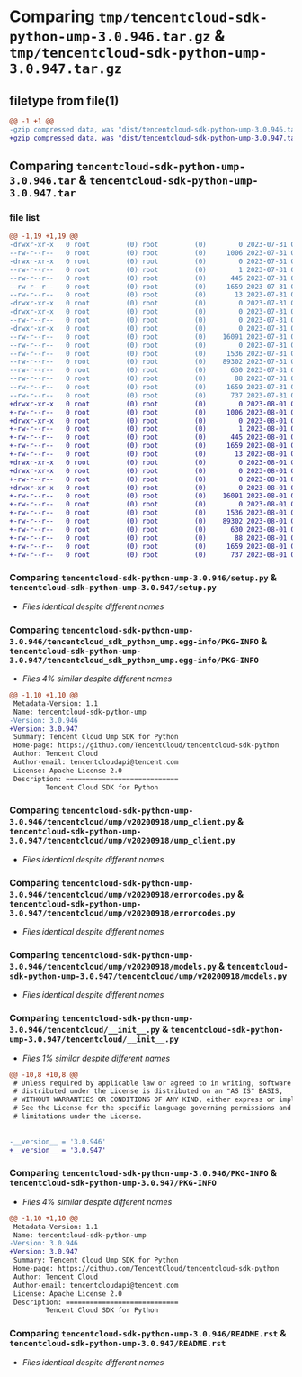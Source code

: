 # Comparing `tmp/tencentcloud-sdk-python-ump-3.0.946.tar.gz` & `tmp/tencentcloud-sdk-python-ump-3.0.947.tar.gz`

## filetype from file(1)

```diff
@@ -1 +1 @@
-gzip compressed data, was "dist/tencentcloud-sdk-python-ump-3.0.946.tar", last modified: Mon Jul 31 00:39:18 2023, max compression
+gzip compressed data, was "dist/tencentcloud-sdk-python-ump-3.0.947.tar", last modified: Tue Aug  1 00:59:38 2023, max compression
```

## Comparing `tencentcloud-sdk-python-ump-3.0.946.tar` & `tencentcloud-sdk-python-ump-3.0.947.tar`

### file list

```diff
@@ -1,19 +1,19 @@
-drwxr-xr-x   0 root         (0) root         (0)        0 2023-07-31 00:39:18.000000 tencentcloud-sdk-python-ump-3.0.946/
--rw-r--r--   0 root         (0) root         (0)     1006 2023-07-31 00:39:18.000000 tencentcloud-sdk-python-ump-3.0.946/setup.py
-drwxr-xr-x   0 root         (0) root         (0)        0 2023-07-31 00:39:18.000000 tencentcloud-sdk-python-ump-3.0.946/tencentcloud_sdk_python_ump.egg-info/
--rw-r--r--   0 root         (0) root         (0)        1 2023-07-31 00:39:18.000000 tencentcloud-sdk-python-ump-3.0.946/tencentcloud_sdk_python_ump.egg-info/dependency_links.txt
--rw-r--r--   0 root         (0) root         (0)      445 2023-07-31 00:39:18.000000 tencentcloud-sdk-python-ump-3.0.946/tencentcloud_sdk_python_ump.egg-info/SOURCES.txt
--rw-r--r--   0 root         (0) root         (0)     1659 2023-07-31 00:39:18.000000 tencentcloud-sdk-python-ump-3.0.946/tencentcloud_sdk_python_ump.egg-info/PKG-INFO
--rw-r--r--   0 root         (0) root         (0)       13 2023-07-31 00:39:18.000000 tencentcloud-sdk-python-ump-3.0.946/tencentcloud_sdk_python_ump.egg-info/top_level.txt
-drwxr-xr-x   0 root         (0) root         (0)        0 2023-07-31 00:39:18.000000 tencentcloud-sdk-python-ump-3.0.946/tencentcloud/
-drwxr-xr-x   0 root         (0) root         (0)        0 2023-07-31 00:39:18.000000 tencentcloud-sdk-python-ump-3.0.946/tencentcloud/ump/
--rw-r--r--   0 root         (0) root         (0)        0 2023-07-31 00:39:18.000000 tencentcloud-sdk-python-ump-3.0.946/tencentcloud/ump/__init__.py
-drwxr-xr-x   0 root         (0) root         (0)        0 2023-07-31 00:39:18.000000 tencentcloud-sdk-python-ump-3.0.946/tencentcloud/ump/v20200918/
--rw-r--r--   0 root         (0) root         (0)    16091 2023-07-31 00:39:18.000000 tencentcloud-sdk-python-ump-3.0.946/tencentcloud/ump/v20200918/ump_client.py
--rw-r--r--   0 root         (0) root         (0)        0 2023-07-31 00:39:18.000000 tencentcloud-sdk-python-ump-3.0.946/tencentcloud/ump/v20200918/__init__.py
--rw-r--r--   0 root         (0) root         (0)     1536 2023-07-31 00:39:18.000000 tencentcloud-sdk-python-ump-3.0.946/tencentcloud/ump/v20200918/errorcodes.py
--rw-r--r--   0 root         (0) root         (0)    89302 2023-07-31 00:39:18.000000 tencentcloud-sdk-python-ump-3.0.946/tencentcloud/ump/v20200918/models.py
--rw-r--r--   0 root         (0) root         (0)      630 2023-07-31 00:39:18.000000 tencentcloud-sdk-python-ump-3.0.946/tencentcloud/__init__.py
--rw-r--r--   0 root         (0) root         (0)       88 2023-07-31 00:39:18.000000 tencentcloud-sdk-python-ump-3.0.946/setup.cfg
--rw-r--r--   0 root         (0) root         (0)     1659 2023-07-31 00:39:18.000000 tencentcloud-sdk-python-ump-3.0.946/PKG-INFO
--rw-r--r--   0 root         (0) root         (0)      737 2023-07-31 00:39:18.000000 tencentcloud-sdk-python-ump-3.0.946/README.rst
+drwxr-xr-x   0 root         (0) root         (0)        0 2023-08-01 00:59:38.000000 tencentcloud-sdk-python-ump-3.0.947/
+-rw-r--r--   0 root         (0) root         (0)     1006 2023-08-01 00:59:37.000000 tencentcloud-sdk-python-ump-3.0.947/setup.py
+drwxr-xr-x   0 root         (0) root         (0)        0 2023-08-01 00:59:38.000000 tencentcloud-sdk-python-ump-3.0.947/tencentcloud_sdk_python_ump.egg-info/
+-rw-r--r--   0 root         (0) root         (0)        1 2023-08-01 00:59:38.000000 tencentcloud-sdk-python-ump-3.0.947/tencentcloud_sdk_python_ump.egg-info/dependency_links.txt
+-rw-r--r--   0 root         (0) root         (0)      445 2023-08-01 00:59:38.000000 tencentcloud-sdk-python-ump-3.0.947/tencentcloud_sdk_python_ump.egg-info/SOURCES.txt
+-rw-r--r--   0 root         (0) root         (0)     1659 2023-08-01 00:59:38.000000 tencentcloud-sdk-python-ump-3.0.947/tencentcloud_sdk_python_ump.egg-info/PKG-INFO
+-rw-r--r--   0 root         (0) root         (0)       13 2023-08-01 00:59:38.000000 tencentcloud-sdk-python-ump-3.0.947/tencentcloud_sdk_python_ump.egg-info/top_level.txt
+drwxr-xr-x   0 root         (0) root         (0)        0 2023-08-01 00:59:38.000000 tencentcloud-sdk-python-ump-3.0.947/tencentcloud/
+drwxr-xr-x   0 root         (0) root         (0)        0 2023-08-01 00:59:38.000000 tencentcloud-sdk-python-ump-3.0.947/tencentcloud/ump/
+-rw-r--r--   0 root         (0) root         (0)        0 2023-08-01 00:59:37.000000 tencentcloud-sdk-python-ump-3.0.947/tencentcloud/ump/__init__.py
+drwxr-xr-x   0 root         (0) root         (0)        0 2023-08-01 00:59:38.000000 tencentcloud-sdk-python-ump-3.0.947/tencentcloud/ump/v20200918/
+-rw-r--r--   0 root         (0) root         (0)    16091 2023-08-01 00:59:37.000000 tencentcloud-sdk-python-ump-3.0.947/tencentcloud/ump/v20200918/ump_client.py
+-rw-r--r--   0 root         (0) root         (0)        0 2023-08-01 00:59:37.000000 tencentcloud-sdk-python-ump-3.0.947/tencentcloud/ump/v20200918/__init__.py
+-rw-r--r--   0 root         (0) root         (0)     1536 2023-08-01 00:59:37.000000 tencentcloud-sdk-python-ump-3.0.947/tencentcloud/ump/v20200918/errorcodes.py
+-rw-r--r--   0 root         (0) root         (0)    89302 2023-08-01 00:59:37.000000 tencentcloud-sdk-python-ump-3.0.947/tencentcloud/ump/v20200918/models.py
+-rw-r--r--   0 root         (0) root         (0)      630 2023-08-01 00:59:37.000000 tencentcloud-sdk-python-ump-3.0.947/tencentcloud/__init__.py
+-rw-r--r--   0 root         (0) root         (0)       88 2023-08-01 00:59:38.000000 tencentcloud-sdk-python-ump-3.0.947/setup.cfg
+-rw-r--r--   0 root         (0) root         (0)     1659 2023-08-01 00:59:38.000000 tencentcloud-sdk-python-ump-3.0.947/PKG-INFO
+-rw-r--r--   0 root         (0) root         (0)      737 2023-08-01 00:59:37.000000 tencentcloud-sdk-python-ump-3.0.947/README.rst
```

### Comparing `tencentcloud-sdk-python-ump-3.0.946/setup.py` & `tencentcloud-sdk-python-ump-3.0.947/setup.py`

 * *Files identical despite different names*

### Comparing `tencentcloud-sdk-python-ump-3.0.946/tencentcloud_sdk_python_ump.egg-info/PKG-INFO` & `tencentcloud-sdk-python-ump-3.0.947/tencentcloud_sdk_python_ump.egg-info/PKG-INFO`

 * *Files 4% similar despite different names*

```diff
@@ -1,10 +1,10 @@
 Metadata-Version: 1.1
 Name: tencentcloud-sdk-python-ump
-Version: 3.0.946
+Version: 3.0.947
 Summary: Tencent Cloud Ump SDK for Python
 Home-page: https://github.com/TencentCloud/tencentcloud-sdk-python
 Author: Tencent Cloud
 Author-email: tencentcloudapi@tencent.com
 License: Apache License 2.0
 Description: ============================
         Tencent Cloud SDK for Python
```

### Comparing `tencentcloud-sdk-python-ump-3.0.946/tencentcloud/ump/v20200918/ump_client.py` & `tencentcloud-sdk-python-ump-3.0.947/tencentcloud/ump/v20200918/ump_client.py`

 * *Files identical despite different names*

### Comparing `tencentcloud-sdk-python-ump-3.0.946/tencentcloud/ump/v20200918/errorcodes.py` & `tencentcloud-sdk-python-ump-3.0.947/tencentcloud/ump/v20200918/errorcodes.py`

 * *Files identical despite different names*

### Comparing `tencentcloud-sdk-python-ump-3.0.946/tencentcloud/ump/v20200918/models.py` & `tencentcloud-sdk-python-ump-3.0.947/tencentcloud/ump/v20200918/models.py`

 * *Files identical despite different names*

### Comparing `tencentcloud-sdk-python-ump-3.0.946/tencentcloud/__init__.py` & `tencentcloud-sdk-python-ump-3.0.947/tencentcloud/__init__.py`

 * *Files 1% similar despite different names*

```diff
@@ -10,8 +10,8 @@
 # Unless required by applicable law or agreed to in writing, software
 # distributed under the License is distributed on an "AS IS" BASIS,
 # WITHOUT WARRANTIES OR CONDITIONS OF ANY KIND, either express or implied.
 # See the License for the specific language governing permissions and
 # limitations under the License.
 
 
-__version__ = '3.0.946'
+__version__ = '3.0.947'
```

### Comparing `tencentcloud-sdk-python-ump-3.0.946/PKG-INFO` & `tencentcloud-sdk-python-ump-3.0.947/PKG-INFO`

 * *Files 4% similar despite different names*

```diff
@@ -1,10 +1,10 @@
 Metadata-Version: 1.1
 Name: tencentcloud-sdk-python-ump
-Version: 3.0.946
+Version: 3.0.947
 Summary: Tencent Cloud Ump SDK for Python
 Home-page: https://github.com/TencentCloud/tencentcloud-sdk-python
 Author: Tencent Cloud
 Author-email: tencentcloudapi@tencent.com
 License: Apache License 2.0
 Description: ============================
         Tencent Cloud SDK for Python
```

### Comparing `tencentcloud-sdk-python-ump-3.0.946/README.rst` & `tencentcloud-sdk-python-ump-3.0.947/README.rst`

 * *Files identical despite different names*

